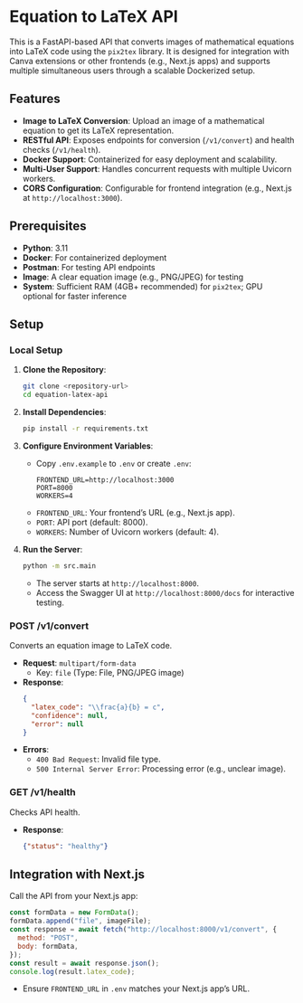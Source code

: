 # Equation to LaTeX API

This is a FastAPI-based API that converts images of mathematical equations into LaTeX code using the `pix2tex` library. It is designed for integration with Canva extensions or other frontends (e.g., Next.js apps) and supports multiple simultaneous users through a scalable Dockerized setup.

## Features
- **Image to LaTeX Conversion**: Upload an image of a mathematical equation to get its LaTeX representation.
- **RESTful API**: Exposes endpoints for conversion (`/v1/convert`) and health checks (`/v1/health`).
- **Docker Support**: Containerized for easy deployment and scalability.
- **Multi-User Support**: Handles concurrent requests with multiple Uvicorn workers.
- **CORS Configuration**: Configurable for frontend integration (e.g., Next.js at `http://localhost:3000`).


## Prerequisites
- **Python**: 3.11
- **Docker**: For containerized deployment
- **Postman**: For testing API endpoints
- **Image**: A clear equation image (e.g., PNG/JPEG) for testing
- **System**: Sufficient RAM (4GB+ recommended) for `pix2tex`; GPU optional for faster inference


## Setup

### Local Setup
1. **Clone the Repository**:
   ```bash
   git clone <repository-url>
   cd equation-latex-api
   ```

2. **Install Dependencies**:
   ```bash
   pip install -r requirements.txt
   ```

3. **Configure Environment Variables**:
   - Copy `.env.example` to `.env` or create `.env`:
     ```text
     FRONTEND_URL=http://localhost:3000
     PORT=8000
     WORKERS=4
     ```
   - `FRONTEND_URL`: Your frontend’s URL (e.g., Next.js app).
   - `PORT`: API port (default: 8000).
   - `WORKERS`: Number of Uvicorn workers (default: 4).

4. **Run the Server**:
   ```bash
   python -m src.main
   ```
   - The server starts at `http://localhost:8000`.
   - Access the Swagger UI at `http://localhost:8000/docs` for interactive testing.


### POST /v1/convert
Converts an equation image to LaTeX code.
- **Request**: `multipart/form-data`
  - Key: `file` (Type: File, PNG/JPEG image)
- **Response**:
  ```json
  {
    "latex_code": "\\frac{a}{b} = c",
    "confidence": null,
    "error": null
  }
  ```
- **Errors**:
  - `400 Bad Request`: Invalid file type.
  - `500 Internal Server Error`: Processing error (e.g., unclear image).

### GET /v1/health
Checks API health.
- **Response**:
  ```json
  {"status": "healthy"}
  ```
## Integration with Next.js
Call the API from your Next.js app:
```javascript
const formData = new FormData();
formData.append("file", imageFile);
const response = await fetch("http://localhost:8000/v1/convert", {
  method: "POST",
  body: formData,
});
const result = await response.json();
console.log(result.latex_code);
```
- Ensure `FRONTEND_URL` in `.env` matches your Next.js app’s URL.